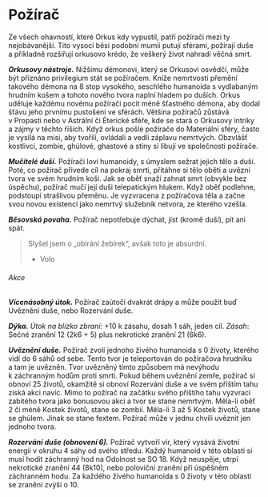 # Požírač
Ze všech ohavností, které Orkus kdy vypustil, patří požírači mezi ty nejobávanější. Tito vysocí běsi podobní mumii putují sférami, požírají duše a příkladně rozšiřují orkusovo krédo, že veškerý život nahradí věčná smrt.

***Orkusovy nástroje.*** Nižšímu démonovi, který se Orkusovi osvědčí, může být přiznáno privilegium stát se požíračem. Kníže nemrtvosti přemění takového démona na 8 stop vysokého, seschlého humanoida s vydlabaným hrudním košem a tohoto nového tvora naplní hladem po duších. Orkus uděluje každému novému požírači pocit méně šťastného démona, aby dodal šťávu jeho prvnímu pustošení ve sférách. Většina požíračů zůstává v Propasti nebo v Astrální či Éterické sféře, kde se stará o Orkusovy intriky a zájmy v těchto říších. Když orkus pošle požírače do Materiální sféry, často je vysílá na misi, aby tvořili, ovládali a vedli záplavu nemrtvých. Obzvlášť kostlivci, zombie, ghúlové, ghastové a stíny si libují ve společnosti požírače.

***Mučitelé duší.*** Požírači loví humanoidy, s úmyslem sežrat jejich tělo a duši. Poté, co požírač přivede cíl na pokraj smrti, přitáhne si tělo oběti a uvězní tvora ve svém hrudním koši. Jak se oběť snaží zahnat smrt (obvykle bez úspěchu), požírač mučí její duši telepatickým hlukem. Když oběť podlehne, podstoupí strašlivou přeměnu. Je vyzvracena z požíračova těla a začne svou novou existenci jako nemrtvý služebník netvora, ze kterého vzešla.

***Běsovská povaha.*** Požírač nepotřebuje dýchat, jíst (kromě duší), pít ani spát.

> Slyšel jsem o „obírání žebírek“, avšak toto je absurdní.
> 
> - Volo


<Monster 
    title="Požírač"
    subtitle="Velký běs, chaotické zlo"
    armor-class="16 (přirozená zbroj)"
    hit-points="178 (17k10 + 85)"
    speed="6 sáhů"
    str="20 (+5)"
    dex="12 (+1)"
    con="20 (+5)"
    int="13 (+1)"
    wis="10 (+0)"
    cha="16 (+3)"
    saving-thros=""
    skills=""
    damage-vulnerabilities=""
    damage-resistance="blesková, chladná, ohnivá"
    damage-immunities="jedová"
    condition-immunities="otrávený"
    senses="vidění ve tmě 24 sáhů, pasivní Vnímání 10"
    languages="démonština, telepatie 24 sáhů"
    challenge="13 (10 000 ZK)"
    >
    
###### Akce

***Vícenásobný útok.*** Požírač zaútočí dvakrát drápy a může použít buď Uvěznění duše, nebo Rozervání duše.

***Dýka.*** *Útok na blízko zbraní:* +10 k zásahu, dosah 1 sáh, jeden cíl. *Zásah*: Sečné zranění 12 (2k6 + 5) plus nekrotické zranění 21 (6k6).

***Uvěznění duše.*** Požírač zvolí jednoho živého humanoida s 0 životy, kterého vidí do 6 sáhů od sebe. Tento tvor je teleportován do požíračova hrudníku a tam je uvězněn. Tvor uvězněný tímto způsobem má nevýhodu k záchranným hodům proti smrti. Pokud během uvěznění zemře, požírač si obnoví 25 životů, okamžitě si obnoví Rozervání duše a ve svém příštím tahu získá akci navíc. Mimo to požírač na začátku svého příštího tahu vyzvrací zabitého tvora jako bonusovou akci a tvor se stane nemrtvým. Měla-li oběť 2 či méně Kostek životů, stane se zombií. Měla-li 3 až 5 Kostek životů, stane se ghúlem. Jinak se stane fextem. Požírač může v jednu chvíli uvěznit jen jednoho tvora.

***Rozervání duše (obnovení 6).*** Požírač vytvoří vír, který vysává životní energii v okruhu 4 sáhy od svého středu. Každý humanoid v této oblasti si musí hodit záchranný hod na Odolnost se SO 18. Když neuspěje, utrpí nekrotické zranění 44 (8k10), nebo poloviční zranění při úspěšném záchranném hodu. Za každého živého humanoida s 0 životy v této oblasti se zranění zvýší o 10.
    
</Monster>


